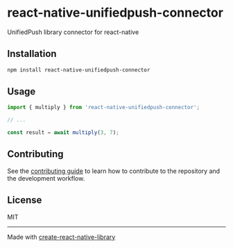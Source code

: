 # react-native-unifiedpush-connector

UnifiedPush library connector for react-native

## Installation

```sh
npm install react-native-unifiedpush-connector
```

## Usage

```js
import { multiply } from 'react-native-unifiedpush-connector';

// ...

const result = await multiply(3, 7);
```

## Contributing

See the [contributing guide](CONTRIBUTING.md) to learn how to contribute to the repository and the development workflow.

## License

MIT

---

Made with [create-react-native-library](https://github.com/callstack/react-native-builder-bob)
